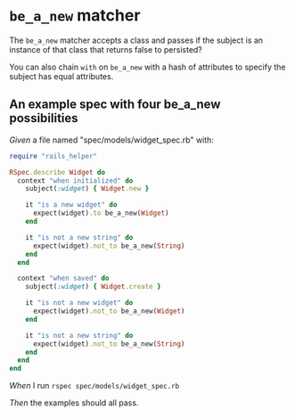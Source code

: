# `be_a_new` matcher

The `be_a_new` matcher accepts a class and passes if the subject is an
  instance of that class that returns false to persisted?

  You can also chain `with` on `be_a_new` with a hash of attributes to specify
  the subject has equal attributes.

## An example spec with four be_a_new possibilities

_Given_ a file named "spec/models/widget_spec.rb" with:

```ruby
require "rails_helper"

RSpec.describe Widget do
  context "when initialized" do
    subject(:widget) { Widget.new }

    it "is a new widget" do
      expect(widget).to be_a_new(Widget)
    end

    it "is not a new string" do
      expect(widget).not_to be_a_new(String)
    end
  end

  context "when saved" do
    subject(:widget) { Widget.create }

    it "is not a new widget" do
      expect(widget).not_to be_a_new(Widget)
    end

    it "is not a new string" do
      expect(widget).not_to be_a_new(String)
    end
  end
end
```

_When_ I run `rspec spec/models/widget_spec.rb`

_Then_ the examples should all pass.

